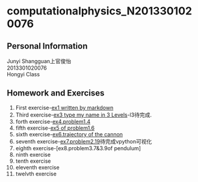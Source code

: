 # computationalphysics_N2013301020076
## Personal Information
Junyi Shangguan上官俊怡  
2013301020076  
Hongyi Class  
## Homework and Exercises
1. First exercise-[ex1 written by markdown](https://github.com/JunyiShangguan/computationalphysics_N2013301020076/blob/master/ex1.md)  
3. Third exercise-[ex3 type my name in 3 Levels](https://github.com/JunyiShangguan/computationalphysics_N2013301020076/tree/master/ex3.type_name)-l3待完成.  
4. forth exercise-[ex4.problem1.4](https://github.com/JunyiShangguan/computationalphysics_N2013301020076/blob/master/ex4_ch1.4/README.md)  
5. fifth exercise-[ex5 of problem1.6](https://github.com/JunyiShangguan/computationalphysics_N2013301020076/tree/master/ex5_ch1.6)  
6. sixth exercise-[ex6.trajectory of the cannon](https://github.com/JunyiShangguan/computationalphysics_N2013301020076/tree/master/ex6_ch2.9)  
7. seventh exercise-[ex7.problem2.19](https://github.com/JunyiShangguan/computationalphysics_N2013301020076/tree/master/ex7_ch2.19)待完成vpython可视化  
8. eighth exercise-[ex8.problem3.7&3.9of pendulum]  
9. ninth exercise  
10. tenth exercise  
11. eleventh exercise  
12. twelvth exercise  

